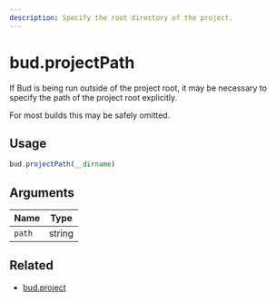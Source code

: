 ```yaml
---
description: Specify the root directory of the project.
---
```


# bud.projectPath

If Bud is being run outside of the project root, it may be necessary to specify the path of the project root explicitly.

For most builds this may be safely omitted.

## Usage

```js
bud.projectPath(__dirname)
```

## Arguments

| Name   | Type   |
| ------ | ------ |
| `path` | string |

## Related

- [bud.project](/docs/bud/config-project.md)
